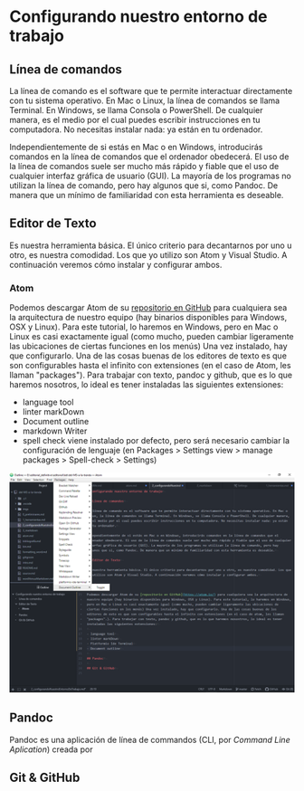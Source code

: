 # Configurando nuestro entorno de trabajo

## Línea de comandos

La línea de comando es el software que te permite interactuar directamente con tu sistema operativo. En Mac o Linux, la línea de comandos se llama Terminal. En Windows, se llama Consola o PowerShell. De cualquier manera, es el medio por el cual puedes escribir instrucciones en tu computadora. No necesitas instalar nada: ya están en tu ordenador.

Independientemente de si estás en Mac o en Windows, introducirás comandos en la línea de comandos que el ordenador obedecerá. El uso de la línea de comandos suele ser mucho más rápido y fiable que el uso de cualquier interfaz gráfica de usuario (GUI). La mayoría de los programas no utilizan la línea de comando, pero hay algunos que si, como Pandoc. De manera que un mínimo de familiaridad con esta herramienta es deseable.

## Editor de Texto

Es nuestra herramienta básica. El único criterio para decantarnos por uno u otro, es nuestra comodidad. Los que yo utilizo son Atom y Visual Studio. A continuación veremos cómo instalar y configurar ambos.

### Atom

Podemos descargar Atom de su [repositorio en GitHub](https://atom.io/) para cualquiera sea la arquitectura de nuestro equipo (hay binarios disponibles para Windows, OSX y Linux). Para este tutorial, lo haremos en Windows, pero en Mac o Linux es casi exactamente igual (como mucho, pueden cambiar ligeramente las ubicaciones de ciertas funciones en los menús) Una vez instalado, hay que configurarlo. Una de las cosas buenas de los editores de texto es que son configurables hasta el infinito con extensiones (en el caso de Atom, les llaman "packages"). Para trabajar con texto, pandoc y github, que es lo que haremos nosotros, lo ideal es tener instaladas las siguientes extensiones:

- language tool
- linter markDown
- Document outline
- markdown Writer
- spell check viene instalado por defecto, pero será necesario cambiar la configuración de lenguaje (en Packages > Settings view > manage packages > Spell-check > Settings)


![helper](images/2020/05/helper.png)

## Pandoc

Pandoc es una aplicación de línea de commandos (CLI, por *Command Line Aplication*) creada por



## Git & GitHub
